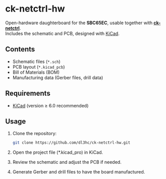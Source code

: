 # ck-netctrl-hw

Open-hardware daughterboard for the **SBC65EC**, usable together with [**ck-netctrl**](https://github.com/dl3hc/ck-netctrl).  
Includes the schematic and PCB, designed with [KiCad](https://www.kicad.org/).

## Contents

- Schematic files (`*.sch`)
- PCB layout (`*.kicad_pcb`)
- Bill of Materials (BOM)
- Manufacturing data (Gerber files, drill data)

## Requirements

- [KiCad](https://www.kicad.org/) (version ≥ 6.0 recommended)

## Usage

1. Clone the repository:
   ```bash
   git clone https://github.com/dl3hc/ck-netctrl-hw.git
2. Open the project file (*.kicad_pro) in KiCad.

3. Review the schematic and adjust the PCB if needed.

4. Generate Gerber and drill files to have the board manufactured.
